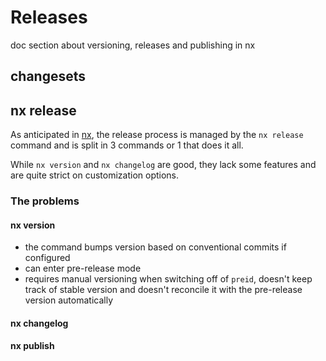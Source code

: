 # Releases

doc section about versioning, releases and publishing in nx

## changesets

## nx release

As anticipated in [nx](./nx.md#release), the release process is managed by the `nx release` command and is split in 3 commands or 1 that does it all.

While `nx version` and `nx changelog` are good, they lack some features and are
quite strict on customization options.

### **The problems**

#### nx version
- the command bumps version based on conventional commits if configured
- can enter pre-release mode
- requires manual versioning when switching off of `preid`, doesn't keep track
of stable version and doesn't reconcile it with the pre-release version
automatically

#### nx changelog

#### nx publish
